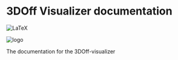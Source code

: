 # 3DOff Visualizer documentation

![LaTeX](https://img.shields.io/badge/latex-%23008080.svg?style=for-the-badge&logo=latex&logoColor=white)

![logo](https://i.imgur.com/HyAi8gL.png)

The documentation for the 3DOff-visualizer
